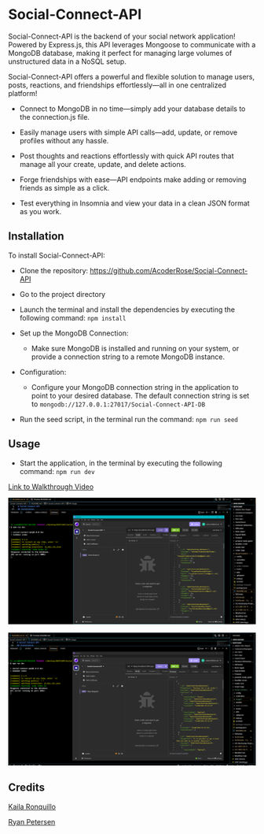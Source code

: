 # Social-Connect-API

Social-Connect-API is the backend of your social network application! Powered by Express.js, this API leverages Mongoose to communicate with a MongoDB database, making it perfect for managing large volumes of unstructured data in a NoSQL setup.

Social-Connect-API offers a powerful and flexible solution to manage users, posts, reactions, and friendships effortlessly—all in one centralized platform!

- Connect to MongoDB in no time—simply add your database details to the connection.js file.

- Easily manage users with simple API calls—add, update, or remove profiles without any hassle.

- Post thoughts and reactions effortlessly with quick API routes that manage all your create, update, and delete actions.

- Forge friendships with ease—API endpoints make adding or removing friends as simple as a click.

- Test everything in Insomnia and view your data in a clean JSON format as you work.

## Installation

To install Social-Connect-API:

- Clone the repository: https://github.com/AcoderRose/Social-Connect-API

- Go to the project directory

- Launch the terminal and install the dependencies by executing the following command: `npm install`

- Set up the MongoDB Connection:

  - Make sure MongoDB is installed and running on your system, or provide a connection string to a remote MongoDB instance.

- Configuration:

  - Configure your MongoDB connection string in the application to point to your desired database. The default connection string is set to `mongodb://127.0.0.1:27017/Social-Connect-API-DB`

- Run the seed script, in the terminal run the command: `npm run seed`

## Usage

- Start the application, in the terminal by executing the following command: `npm run dev`

[Link to Walkthrough Video](https://watch.screencastify.com/v/c2oVt8fJBTwp76o6QZqC)

![Screenshot of Social-Connect-API's 'Users' Test on Insomnia](./images/social-connect-api-user-test-screenshot.png)

![Screenshot of Social-Connect-API's 'Thoughts' Test on Insomnia](./images/social-connect-api-thoughts-test-screenshot.png)

## Credits

[Kaila Ronquillo](https://github.com/girlnotfound)

[Ryan Petersen](https://github.com/RyanPetersen-89)
